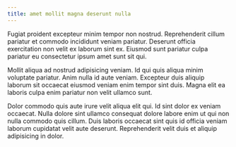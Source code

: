 ```yaml
---
title: amet mollit magna deserunt nulla
---
```


Fugiat proident excepteur minim tempor non nostrud. Reprehenderit cillum pariatur et commodo incididunt veniam pariatur. Deserunt officia exercitation non velit ex laborum sint ex. Eiusmod sunt pariatur culpa pariatur eu consectetur ipsum amet sunt sit qui.

Mollit aliqua ad nostrud adipisicing veniam. Id qui quis aliqua minim voluptate pariatur. Anim nulla id aute veniam. Excepteur duis aliquip laborum sit occaecat eiusmod veniam enim tempor sint duis. Magna elit ea laboris culpa enim pariatur non velit ullamco sunt.

Dolor commodo quis aute irure velit aliqua elit qui. Id sint dolor ex veniam occaecat. Nulla dolore sint ullamco consequat dolore labore enim ut qui non nulla commodo quis cillum. Duis laboris occaecat sint quis id officia veniam laborum cupidatat velit aute deserunt. Reprehenderit velit duis et aliquip adipisicing in dolor.